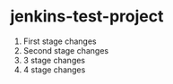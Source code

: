 # jenkins-test-project

1) First stage changes
2) Second stage changes
2) 3 stage changes
2) 4 stage changes